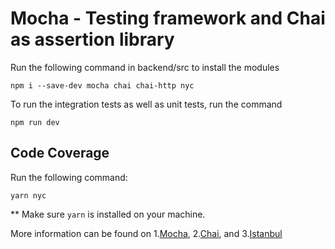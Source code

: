 # Mocha - Testing framework and Chai as assertion library

Run the following command in backend/src to install the modules

`npm i --save-dev mocha chai chai-http nyc`

To run the integration tests as well as unit tests, run the command

`npm run dev`

## Code Coverage
Run the following command:

`yarn nyc`

** Make sure `yarn` is installed on your machine.


More information can be found on
1.[Mocha](https://mochajs.org/),
2.[Chai](https://www.chaijs.com/), and
3.[Istanbul](https://istanbul.js.org/)

